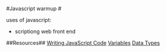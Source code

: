 #Javascript warmup #

uses of javascript:
- scriptiong
web front end

##Resources##
[Writing JavaScript Code](https://intranet.alxswe.com/rltoken/3HLjEesLsmyWfRUWnxgUGg)
[Variables](https://intranet.alxswe.com/rltoken/zgOWmcpVLZFEmFlmuwayyg)
[Data Types](https://intranet.alxswe.com/rltoken/VPd6JWaLrwOBzjAeXNAEqg)
